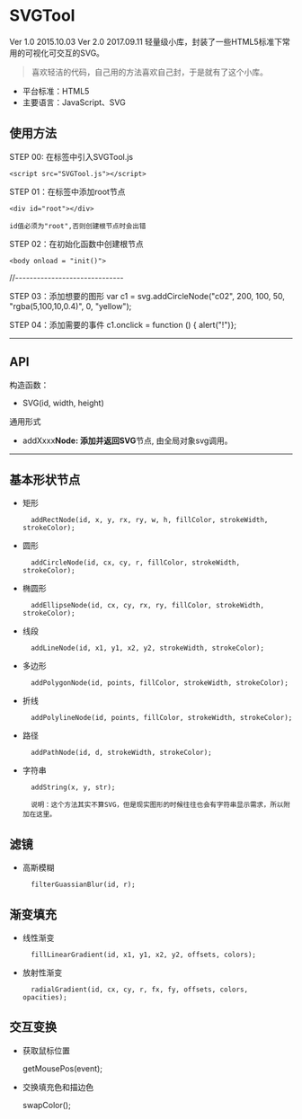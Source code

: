 # SVGTool
Ver 1.0 2015.10.03
Ver 2.0 2017.09.11
轻量级小库，封装了一些HTML5标准下常用的可视化可交互的SVG。

> 喜欢轻洁的代码，自己用的方法喜欢自己封，于是就有了这个小库。

- 平台标准：HTML5
- 主要语言：JavaScript、SVG


## 使用方法

STEP 00: 在<head>标签中引入SVGTool.js

    <script src="SVGTool.js"></script>

STEP 01：在<body>标签中添加root节点

    <div id="root"></div>

    id值必须为"root",否则创建根节点时会出错

STEP 02：在初始化函数中创建根节点

    <body onload = "init()">

//------------------------------
<script>
var svg; // <---- 定义全局变量方便其它函数调用
    function init()
    {
        svg = new SVG("svg01", "100%", "100%");
    }
</script>

STEP 03：添加想要的图形
    var c1 = svg.addCircleNode("c02", 200, 100, 50, "rgba(5,100,10,0.4)", 0, "yellow");

STEP 04：添加需要的事件
    c1.onclick = function () { alert("!")};

----

## API

构造函数：

- SVG(id, width, height)


通用形式
- addXxxx**Node: 添加并返回SVG**节点, 由全局对象svg调用。


----

## 基本形状节点

- 矩形

		addRectNode(id, x, y, rx, ry, w, h, fillColor, strokeWidth, strokeColor);

- 圆形

		addCircleNode(id, cx, cy, r, fillColor, strokeWidth, strokeColor);

- 椭圆形

		addEllipseNode(id, cx, cy, rx, ry, fillColor, strokeWidth, strokeColor);

- 线段

		addLineNode(id, x1, y1, x2, y2, strokeWidth, strokeColor);

- 多边形

		addPolygonNode(id, points, fillColor, strokeWidth, strokeColor);

- 折线

		addPolylineNode(id, points, fillColor, strokeWidth, strokeColor);

- 路径

		addPathNode(id, d, strokeWidth, strokeColor);

- 字符串

        addString(x, y, str);

        说明：这个方法其实不算SVG，但是现实图形的时候往往也会有字符串显示需求，所以附加在这里。

## 滤镜

- 高斯模糊

        filterGuassianBlur(id, r);

## 渐变填充

- 线性渐变

        fillLinearGradient(id, x1, y1, x2, y2, offsets, colors);

- 放射性渐变

        radialGradient(id, cx, cy, r, fx, fy, offsets, colors, opacities);

## 交互变换

- 获取鼠标位置

    getMousePos(event);

- 交换填充色和描边色

	swapColor();
